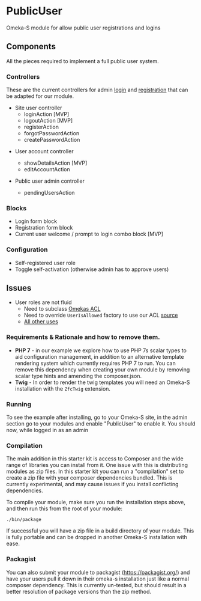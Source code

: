 # PublicUser
Omeka-S module for allow public user registrations and logins

## Components
All the pieces required to implement a full public user system.

### Controllers
These are the current controllers for admin [login](https://github.com/omeka/omeka-s/blob/develop/application/src/Controller/LoginController.php) and [registration](https://github.com/omeka/omeka-s/blob/develop/application/src/Controller/Admin/UserController.php) that can be adapted for our module.

* Site user controller
  * loginAction [MVP] 
  * logoutAction [MVP]
  * registerAction
  * forgotPasswordAction
  * createPasswordAction

- User account controller
   - showDetailsAction [MVP]
   - editAccountAction
   
- Public user admin controller
   - pendingUsersAction

### Blocks
- Login form block
- Registration form block
- Current user welcome / prompt to login combo block [MVP]

### Configuration
- Self-registered user role
- Toggle self-activation (otherwise admin has to approve users)

## Issues
- User roles are not fluid
  - Need to subclass [Omekas ACL](https://github.com/omeka/omeka-s/blob/071059283750a582418b7cd163c3f43d9e46cb5a/application/src/Permissions/Acl.php)
  - Need to override `UserIsAllowed` factory to use our ACL [source](https://github.com/omeka/omeka-s/blob/ccec0a2758a084df118c051653903b9ec412c3db/application/src/Mvc/Controller/Plugin/UserIsAllowed.php)
  - [All other uses](https://github.com/omeka/omeka-s/search?utf8=%E2%9C%93&q=%22Omeka%5CPermissions%5CAcl%22&type=)
  

### Requirements & Rationale and how to remove them.
- **PHP 7** - in our example we explore how to use PHP 7s scalar types to aid configuration management, in addition to 
an alternative template rendering system which currently requires PHP 7 to run. You can remove this dependency when
creating your own module by removing scalar type hints and amending the composer.json.
 - **Twig** - In order to render the twig templates you will need an Omeka-S installation with the `ZfcTwig` extension.

### Running
To see the example after installing, go to your Omeka-S site, in the admin section go to your modules and enable
"PublicUser" to enable it. You should now, while logged in as an admin

### Compilation
The main addition in this starter kit is access to Composer and the wide range of libraries you can install from it. One
issue with this is distributing modules as zip files. In this starter kit you can run a "compilation" set to create a
zip file with your composer dependencies bundled. This is currently experimental, and may cause issues if you install
conflicting dependencies.

To compile your module, make sure you run the installation steps above, and then run this from the root of your module:
```
./bin/package
```
If successful you will have a zip file in a build directory of your module. This is fully portable and can be dropped in
another Omeka-S installation with ease. 

### Packagist
You can also submit your module to packagist (https://packagist.org/) and have your users pull it down in their omeka-s
installation just like a normal composer dependency. This is currently un-tested, but should result in a better resolution of
package versions than the zip method.